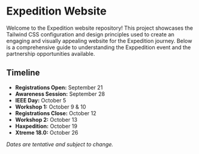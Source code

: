 # Expedition Website

Welcome to the Expedition website repository! This project showcases the Tailwind CSS configuration and design principles used to create an engaging and visually appealing website for the Expedition journey. Below is a comprehensive guide to understanding the Exppedition event and the partnership opportunities available.

## Timeline

- **Registrations Open:** September 21
- **Awareness Session:** September 28
- **IEEE Day:** October 5
- **Workshop 1:** October 9 & 10
- **Registrations Close:** October 12
- **Workshop 2:** October 13
- **Haxpedition:** October 19
- **Xtreme 18.0:** October 26

_Dates are tentative and subject to change._
